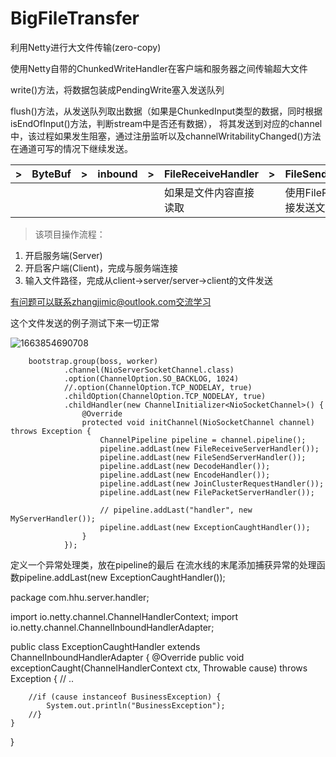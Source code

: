 # BigFileTransfer
利用Netty进行大文件传输(zero-copy)

使用Netty自带的ChunkedWriteHandler在客户端和服务器之间传输超大文件

write()方法，将数据包装成PendingWrite塞入发送队列

flush()方法，从发送队列取出数据（如果是ChunkedInput类型的数据，同时根据isEndOfInput()方法，判断stream中是否还有数据），
将其发送到对应的channel中，该过程如果发生阻塞，通过注册监听以及channelWritabilityChanged()方法在通道可写的情况下继续发送。

|>|ByteBuf|>|inbound|>|FileReceiveHandler|>|FileSendHandler|>|FilePacketHandler|
|----|----|----|----|----|----|----|----|----|----|
| | | | | |如果是文件内容直接读取| |使用FileRegion直接发送文件内容| |获取接收文件的属性|

>该项目操作流程：
1. 开启服务端(Server)
2. 开启客户端(Client)，完成与服务端连接
3. 输入文件路径，完成从client->server/server->client的文件发送

有问题可以联系zhangjimic@outlook.com交流学习


这个文件发送的例子测试下来一切正常

![1663854690708](https://user-images.githubusercontent.com/43486326/191765355-b8c3d359-87ec-45c2-a08f-5fbbc45df5f2.png)

		bootstrap.group(boss, worker)
				.channel(NioServerSocketChannel.class)
				.option(ChannelOption.SO_BACKLOG, 1024)
				//.option(ChannelOption.TCP_NODELAY, true)
				.childOption(ChannelOption.TCP_NODELAY, true)
				.childHandler(new ChannelInitializer<NioSocketChannel>() {
					@Override
					protected void initChannel(NioSocketChannel channel) throws Exception {
						ChannelPipeline pipeline = channel.pipeline();
						pipeline.addLast(new FileReceiveServerHandler());
						pipeline.addLast(new FileSendServerHandler());
						pipeline.addLast(new DecodeHandler());
						pipeline.addLast(new EncodeHandler());
						pipeline.addLast(new JoinClusterRequestHandler());
						pipeline.addLast(new FilePacketServerHandler());

						// pipeline.addLast("handler", new MyServerHandler());
						pipeline.addLast(new ExceptionCaughtHandler());
					}
				});

定义一个异常处理类，放在pipeline的最后
在流水线的末尾添加捕获异常的处理函数pipeline.addLast(new ExceptionCaughtHandler());

package com.hhu.server.handler;


import io.netty.channel.ChannelHandlerContext;
import io.netty.channel.ChannelInboundHandlerAdapter;

public class ExceptionCaughtHandler extends ChannelInboundHandlerAdapter {
    @Override
    public void exceptionCaught(ChannelHandlerContext ctx, Throwable cause) throws Exception {
        // ..

        //if (cause instanceof BusinessException) {
            System.out.println("BusinessException");
        //}
    }
}
